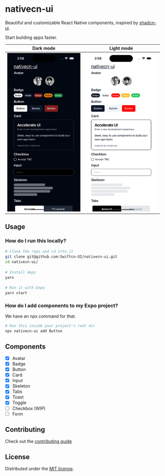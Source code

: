 # nativecn-ui

Beautiful and customizable React Native components, inspired by [shadcn-ui](https://github.com/shadcn-ui/ui).

Start building apps faster.

|               Dark mode               |               Light mode               |
| :-----------------------------------: | :------------------------------------: |
| ![](assets/examples/example-dark.png) | ![](assets/examples/example-light.png) |

## Usage

### How do I run this locally?

```bash
# Clone the repo and cd into it
git clone git@github.com:Swiftcn-UI/nativecn-ui.git
cd nativecn-ui/

# Install deps
yarn

# Run it with Expo
yarn start
```

### How do I add components to my Expo project?

We have an npx command for that.

```bash
# Run this inside your project's root dir
npx nativecn-ui add Button
```

## Components

- [x] Avatar
- [x] Badge
- [x] Button
- [x] Card
- [x] Input
- [x] Skeleton
- [x] Tabs
- [x] Toast
- [x] Toggle
- [ ] Checkbox (WIP)
- [ ] Form

## Contributing

Check out the [contributing guide](https://github.com/Swiftcn-UI/nativecn-ui/blob/main/CONTRIBUTING.md)

## License

Distributed under the [MIT license](https://github.com/Swiftcn-UI/nativecn-ui/blob/main/LICENSE).
